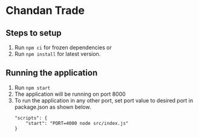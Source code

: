 # Chandan Trade

## Steps to setup

1. Run `npm ci` for frozen dependencies or
2. Run `npm install` for latest version.

## Running the application

1. Run `npm start`
2. The application will be running on port 8000
3. To run the application in any other port, set port value to desired port in package.json as shown below.
    ```
    "scripts": {
        "start": "PORT=4000 node src/index.js"
    }
    ```